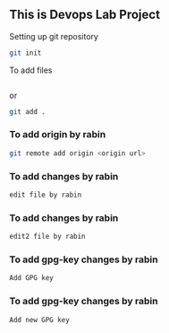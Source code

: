 ## This is Devops Lab Project
Setting up git repository
```bash
git init
```
To add files
```git add filenae
```
or 
```bash
git add .
```

### To add origin by rabin
```bash
git remote add origin <origin url>
```

### To add changes by rabin
```bash
edit file by rabin
```

### To add changes by rabin
```bash
edit2 file by rabin
```

### To add gpg-key changes by rabin
```bash
Add GPG key
```

### To add gpg-key changes by rabin
```bash
Add new GPG key
```
